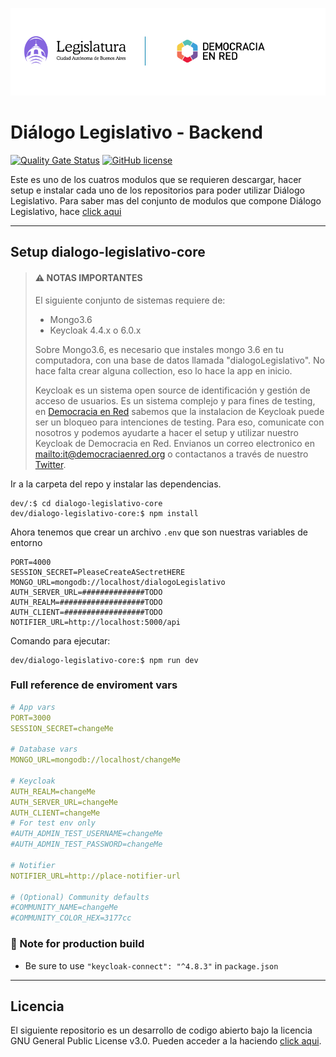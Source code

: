 ![Header](docs/header-doc.png)

# Diálogo Legislativo - Backend 

[![Quality Gate Status](https://sonarcloud.io/api/project_badges/measure?project=DemocraciaEnRed_dialogo-legislativo-core&metric=alert_status)](https://sonarcloud.io/dashboard?id=DemocraciaEnRed_dialogo-legislativo-core)
[![GitHub license](https://img.shields.io/github/license/DemocraciaEnRed/dialogo-legislativo-core)](https://github.com/DemocraciaEnRed/dialogo-legislativo-core/blob/master/LICENSE)

Este es uno de los cuatros modulos que se requieren descargar, hacer setup e instalar cada uno de los repositorios para poder utilizar Diálogo Legislativo.
Para saber mas del conjunto de modulos que compone Diálogo Legislativo, hace [click aqui](https://github.com/DemocraciaEnRed/dialogo-legislativo) 

---

## Setup dialogo-legislativo-core

> #### ⚠️ NOTAS IMPORTANTES
> 
> El siguiente conjunto de sistemas requiere de:
> - Mongo3.6
> - Keycloak 4.4.x o 6.0.x
> 
> Sobre Mongo3.6, es necesario que instales mongo 3.6 en tu computadora, con una base de datos llamada "dialogoLegislativo". No hace falta crear alguna collection, eso lo hace la app en inicio.
> 
> Keycloak es un sistema open source de identificación y gestión de acceso de usuarios. Es un sistema complejo y para fines de testing, en [Democracia en Red](https://democraciaenred.org) sabemos que la instalacion de Keycloak puede ser un bloqueo para intenciones de testing. Para eso, comunicate con nosotros y podemos ayudarte a hacer el setup y utilizar nuestro Keycloak de Democracia en Red. Envianos un correo electronico en [mailto:it@democraciaenred.org](it@democraciaenred.org) o contactanos a través de nuestro [Twitter](https://twitter.com/fundacionDER).


Ir a la carpeta del repo y instalar las dependencias.


```
dev/:$ cd dialogo-legislativo-core
dev/dialogo-legislativo-core:$ npm install
```

Ahora tenemos que crear un archivo `.env` que son nuestras variables de entorno

```env
PORT=4000
SESSION_SECRET=PleaseCreateASectretHERE
MONGO_URL=mongodb://localhost/dialogoLegislativo
AUTH_SERVER_URL=##############TODO
AUTH_REALM=###################TODO
AUTH_CLIENT=##################TODO
NOTIFIER_URL=http://localhost:5000/api
```

Comando para ejecutar:

```
dev/dialogo-legislativo-core:$ npm run dev
```

### Full reference de enviroment vars

```yaml
# App vars
PORT=3000
SESSION_SECRET=changeMe

# Database vars
MONGO_URL=mongodb://localhost/changeMe

# Keycloak 
AUTH_REALM=changeMe
AUTH_SERVER_URL=changeMe
AUTH_CLIENT=changeMe
# For test env only
#AUTH_ADMIN_TEST_USERNAME=changeMe
#AUTH_ADMIN_TEST_PASSWORD=changeMe

# Notifier
NOTIFIER_URL=http://place-notifier-url

# (Optional) Community defaults
#COMMUNITY_NAME=changeMe
#COMMUNITY_COLOR_HEX=3177cc

```

### 📓 Note for production build

- Be sure to use `"keycloak-connect": "^4.8.3"` in `package.json`

---

## Licencia

El siguiente repositorio es un desarrollo de codigo abierto bajo la licencia GNU General Public License v3.0. Pueden acceder a la haciendo [click aqui](./LICENSE).